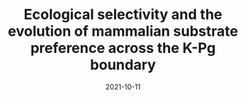 ---
title: "Ecological selectivity and the evolution of mammalian substrate preference across the K-Pg boundary"
collection: publications
permalink: /publication/2021-10-11-Hughes_et_al_2021
date: 2021-10-11
venue: 'Ecology and Evolution'
paperurl: '/files/papers/Hughes_et_al_2021.pdf'
link: 'https://doi.org/10.1002/ece3.8114'
citation: 'Hughes, J. J., Berv, J. S., Chester, S. G. B., Sargis, E. J., Field, D. J. (2021). Ecological selectivity and the evolution of mammalian substrate preference across the K-Pg boundary. <i>Ecology and Evolution</i>, 11, 14540-14554.'
---